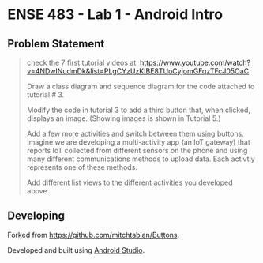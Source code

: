 # ENSE 483 - Lab 1 - Android Intro

## Problem Statement

> check the 7 first tutorial videos at:
> https://www.youtube.com/watch?v=4NDwINudmDk&list=PLgCYzUzKIBE8TUoCyjomGFqzTFcJ05OaC
>
> Draw a class diagram and sequence diagram for the code attached to
> tutorial # 3.
>
> Modify the code in tutorial 3 to add a third button that, when clicked,
> displays an image. (Showing images is shown in Tutorial 5.)
>
> Add a few more activities and switch between them using buttons. Imagine we
> are developing a multi-activity app (an IoT gateway) that reports IoT
> collected from different sensors on the phone and using many different
> communications methods to upload data. Each activtiy represents one of these
> methods.
>
> Add different list views to the different activities you developed above.

## Developing

Forked from https://github.com/mitchtabian/Buttons.

Developed and built using
[Android Studio](https://developer.android.com/studio).
